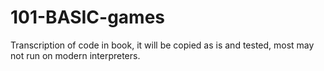 # 101-BASIC-games
Transcription of code in book, it will be copied as is and tested, most may not run on modern interpreters.
